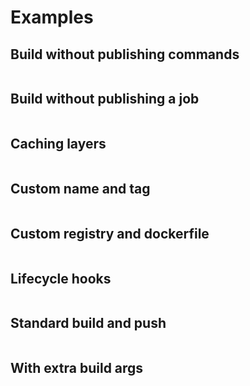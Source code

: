 # Examples


## Build without publishing commands
```yaml:examples/build-without-publishing-commands.yml

```

## Build without publishing a job
```yaml:examples/build-without-publishing-job.yml

```

## Caching layers
```yaml:examples/caching-layers.yml

```

## Custom name and tag
```yaml:examples/custom-name-and-tag.yml

```

## Custom registry and dockerfile
```yaml:examples/custom-registry-and-dockerfile.yml

```

## Lifecycle hooks
```yaml:examples/life-cycle-hooks.yml

```

## Standard build and push
```yaml:examples/standard-build-and-push.yml

```

## With extra build args
```yaml:examples/with-extra-build-args.yml

```
